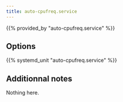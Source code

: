 ```yaml
---
title: auto-cpufreq.service
---
```


{{% provided_by "auto-cpufreq.service" %}}

## Options

{{% systemd_unit "auto-cpufreq.service" %}}

## Additionnal notes

Nothing here.